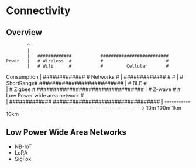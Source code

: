# Connectivity

## Overview
            ^
            |
            |   #############           ##########################
    Power   |   # Wireless  #           #                        #
            |   # Wifi      #           #         Cellular       #
Consumption |   #############           #         Networks       #
            |   #############           #                        #
            |   # ShortRange#           ##########################
            |   #   BLE     #           
            |   #   Zigbee  #           #################################
            |   #   Z-wave  #           #   Low Power wide area network #   
            |   #############           #################################
            |
            ------------------------------------------------------------------->
                10m         100m            1km             10km    
## Low Power Wide Area Networks
* NB-IoT
* LoRA
* SigFox